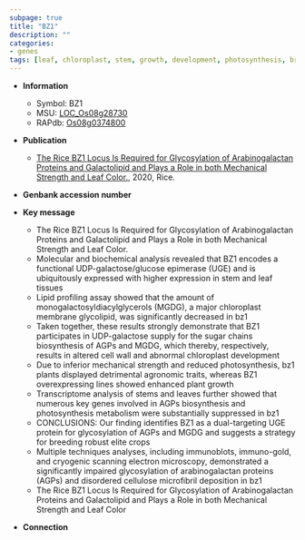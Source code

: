 ```yaml
---
subpage: true
title: "BZ1"
description: ""
categories:
- genes
tags: [leaf, chloroplast, stem, growth, development, photosynthesis, breeding, plant growth, cellulose, cell wall, chloroplast development, sugar, leaf color, glycosylation]
---
```


* **Information**  
    + Symbol: BZ1  
    + MSU: [LOC_Os08g28730](http://rice.plantbiology.msu.edu/cgi-bin/ORF_infopage.cgi?orf=LOC_Os08g28730)  
    + RAPdb: [Os08g0374800](http://rapdb.dna.affrc.go.jp/viewer/gbrowse_details/irgsp1?name=Os08g0374800)  

* **Publication**  
    + [The Rice BZ1 Locus Is Required for Glycosylation of Arabinogalactan Proteins and  Galactolipid and Plays a Role in both Mechanical Strength and Leaf Color.](http://www.ncbi.nlm.nih.gov/pubmed?term=The+Rice+BZ1+Locus+Is+Required+for+Glycosylation+of+Arabinogalactan+Proteins+and++Galactolipid+and+Plays+a+Role+in+both+Mechanical+Strength+and+Leaf+Color.%5BTitle%5D), 2020, Rice.

* **Genbank accession number**  

* **Key message**  
    + The Rice BZ1 Locus Is Required for Glycosylation of Arabinogalactan Proteins and  Galactolipid and Plays a Role in both Mechanical Strength and Leaf Color.
    + Molecular and biochemical analysis revealed that BZ1 encodes a functional UDP-galactose/glucose epimerase (UGE) and is ubiquitously expressed with higher expression in stem and leaf tissues
    + Lipid profiling assay showed that the amount of monogalactosyldiacylglycerols (MGDG), a major chloroplast membrane glycolipid, was significantly decreased in bz1
    + Taken together, these results strongly demonstrate that BZ1 participates in UDP-galactose supply for the sugar chains biosynthesis of AGPs and MGDG, which thereby, respectively, results in altered cell wall and abnormal chloroplast development
    + Due to inferior mechanical strength and reduced photosynthesis, bz1 plants displayed detrimental agronomic traits, whereas BZ1 overexpressing lines showed enhanced plant growth
    + Transcriptome analysis of stems and leaves further showed that numerous key genes involved in AGPs biosynthesis and photosynthesis metabolism were substantially suppressed in bz1
    + CONCLUSIONS: Our finding identifies BZ1 as a dual-targeting UGE protein for glycosylation of AGPs and MGDG and suggests a strategy for breeding robust elite  crops
    + Multiple techniques analyses, including immunoblots, immuno-gold, and cryogenic scanning electron microscopy, demonstrated a significantly impaired glycosylation of arabinogalactan proteins (AGPs) and disordered cellulose microfibril deposition in bz1
    + The Rice BZ1 Locus Is Required for Glycosylation of Arabinogalactan Proteins and Galactolipid and Plays a Role in both Mechanical Strength and Leaf Color

* **Connection**  



